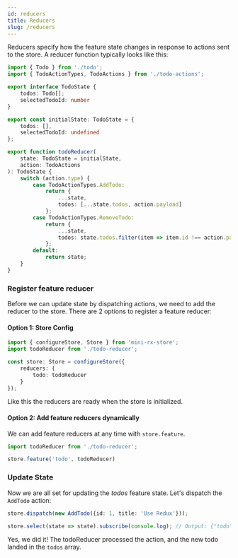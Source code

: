 ```yaml
---
id: reducers
title: Reducers
slug: /reducers
---
```


Reducers specify how the feature state changes in response to actions sent to the store. A reducer function typically looks like this:

```ts title="todo-reducer.ts"
import { Todo } from './todo';
import { TodoActionTypes, TodoActions } from './todo-actions';

export interface TodoState {
    todos: Todo[];
    selectedTodoId: number
}

export const initialState: TodoState = {
    todos: [],
    selectedTodoId: undefined
};

export function todoReducer(
    state: TodoState = initialState,
    action: TodoActions
): TodoState {
    switch (action.type) {
        case TodoActionTypes.AddTodo:
            return {
                ...state,
                todos: [...state.todos, action.payload]
            };
        case TodoActionTypes.RemoveTodo:
            return {
                ...state,
                todos: state.todos.filter(item => item.id !== action.payload)
            };
        default:
            return state;
    }
}

```

### Register feature reducer
Before we can update state by dispatching actions, we need to add the reducer to the store.
There are 2 options to register a feature reducer:
#### Option 1: Store Config
```ts
import { configureStore, Store } from 'mini-rx-store';
import todoReducer from './todo-reducer';

const store: Store = configureStore({
    reducers: {
        todo: todoReducer
    }
});
```

Like this the reducers are ready when the store is initialized.

#### Option 2: Add feature reducers dynamically
We can add feature reducers at any time with `store.feature`.

```ts
import todoReducer from './todo-reducer';

store.feature('todo', todoReducer)
```
### Update State
Now we are all set for updating the *todos* feature state.
Let's dispatch the `AddTodo` action:
```ts
store.dispatch(new AddTodo({id: 1, title: 'Use Redux'}));

store.select(state => state).subscribe(console.log); // Output: {"todo":{"todos":[{id: 1, title: "Use Redux"}]}}
```
Yes, we did it! The todoReducer processed the action, and the new todo landed in the `todos` array.
